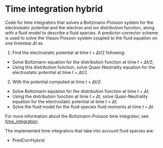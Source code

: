 # Time integration hybrid

Code for time integrators that solves a Boltzmann-Poisson system for the electrostatic potential and the electron and ion distribution function, along with a fluid model to describe a fluid species. A predictor-corrector scheme is used to solve the Vlasov Poisson system coupled to the fluid equation on one timestep $\Delta t$ as
1. Find the electrostatic potential at time $t+\Delta t/2$ following: 
- Solve Boltzmann equation for the distribution function at time $t+\Delta t/2$; 
- Using this distribution function, solve Quasi-Neutrality equation for the electrostatic potential at time $t+\Delta t/2$.
2. With the potential computed at time $t+\Delta t/2$:
- Solve Boltzmann equation for the distribution function at time $t+\Delta t$; 
- Using the distribution function at time $t+\Delta t$, solve Quasi-Neutrality equation for the electrostatic potential at time $t+\Delta t$;
- Solve the fluid model for the fluid species fluid moments at time $t+\Delta t$.

For more information about the Boltzmann-Poisson time integrator, see [time\_integration](./../time_integration/README.md).  

The implemented time integrators that take into account fluid species are: 
- PredCorrHybrid